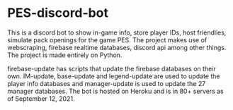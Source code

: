 # PES-discord-bot
This is a discord bot to show in-game info, store player IDs, host friendlies, simulate pack openings for the game PES. The project makes use of webscraping, firebase realtime databases, discord api among other things. The project is made entirely on Python.

firebase-update has scripts that update the firebase databases on their own. IM-update, base-update and legend-update are used to update the player info databases and manager-update is used to update the 27 manager databases. The bot is hosted on Heroku and is in 80+ servers as of September 12, 2021.

